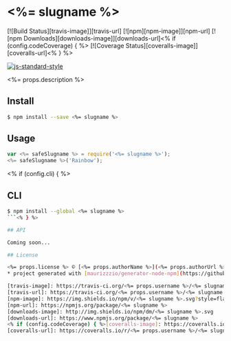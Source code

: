 # <%= slugname %>

[![Build Status][travis-image]][travis-url]
[![npm][npm-image]][npm-url]
[![npm Downloads][downloads-image]][downloads-url]<% if (config.codeCoverage) { %>
[![Coverage Status][coveralls-image]][coveralls-url]<% } %>

[![js-standard-style](https://cdn.rawgit.com/feross/standard/master/badge.svg)](https://github.com/feross/standard)

<%= props.description %>

## Install

```sh
$ npm install --save <%= slugname %>
```

## Usage

```js
var <%= safeSlugname %> = require('<%= slugname %>');
<%= safeSlugname %>('Rainbow');
```
<% if (config.cli) { %>
## CLI
```sh
$ npm install --global <%= slugname %>
```<% } %>

## API

Coming soon...

## License

<%= props.license %> © [<%= props.authorName %>](<%= props.authorUrl %>)
* project generated with [maurizzzio/generator-node-npm](https://github.com/maurizzzio/generator-node-npm) *

[travis-image]: https://travis-ci.org/<%= props.username %>/<%= slugname %>.svg?branch=master
[travis-url]: https://travis-ci.org/<%= props.username %>/<%= slugname %>
[npm-image]: https://img.shields.io/npm/v/<%= slugname %>.svg?style=flat
[npm-url]: https://npmjs.org/package/<%= slugname %>
[downloads-image]: http://img.shields.io/npm/dm/<%= slugname %>.svg
[downloads-url]: https://www.npmjs.org/package/<%= slugname %>
<% if (config.codeCoverage) { %>[coveralls-image]: https://coveralls.io/repos/<%= props.username %>/<%= slugname %>/badge.svg
[coveralls-url]: https://coveralls.io/r/<%= props.username %>/<%= slugname %><% } %>

